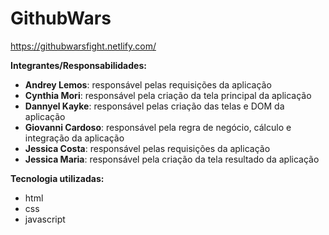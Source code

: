 # GithubWars

https://githubwarsfight.netlify.com/

**Integrantes/Responsabilidades:**

 - **Andrey Lemos**: responsável pelas requisições da aplicação
 - **Cynthia Mori**: responsável pela criação da tela principal da aplicação
 - **Dannyel Kayke**: responsável pelas criação das telas e DOM da aplicação
 - **Giovanni Cardoso**: responsável pela  regra de negócio, cálculo e integração da aplicação
 - **Jessica Costa**: responsável pelas requisições da aplicação
 - **Jessica Maria**: responsável pela criação da tela resultado da aplicação

**Tecnologia utilizadas:**

- html
- css 
- javascript